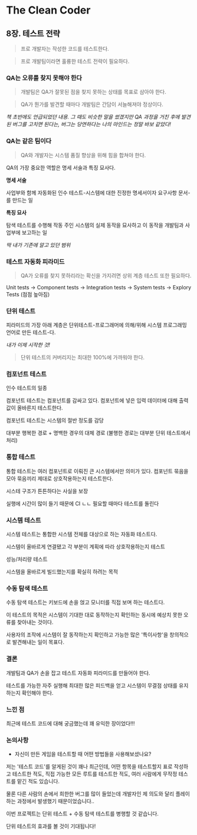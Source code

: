 # The Clean Coder

## 8장. 테스트 전략

> 프로 개발자는 작성한 코드를 테스트한다.

> 프로 개발팀이라면 훌륭한 테스트 전략이 필요하다.

### QA는 오류를 찾지 못해야 한다

> 개발팀은 QA가 잘못된 점을 찾지 못하는 상태를 목표로 삼아야 한다.

> QA가 뭔가를 발견할 때마다 개발팀은 간담이 서늘해져야 정상이다.

*책 초반에도 언급되었던 내용. 그 때도 비슷한 말을 썼겠지만 QA 과정을 거친 후에 발견된 버그를 고치면 된다는, 버그는 당연하다는 나의 마인드는 정말 바보 같았다!*

### QA는 같은 팀이다

> QA와 개발자는 시스템 품질 향상을 위해 힘을 합쳐야 한다.

QA의 가장 중요한 역할은 명세 서술과 특징 묘사다.

**명세 서술**

사업부와 함께 자동화된 인수 테스트-시스템에 대한 진정한 명세서이자 요구사항 문서-를 만드는 일

**특징 묘사**

탐색 테스트를 수행해 작동 주인 시스템의 실제 동작을 묘사하고 이 동작을 개발팀과 사업부에 보고하는 일

*딱 내가 기존에 알고 있던 범위*

### 테스트 자동화 피라미드

> QA가 오류를 찾지 못하리라는 확신을 가지려면 상위 계층 테스트 또한 필요하다.

Unit tests -> Component tests -> Integration tests -> System tests -> Explory Tests
(점점 높아짐)

### 단위 테스트

피라미드의 가장 아래 계층은 단위테스트-프로그래머에 의해/위해 시스템 프로그래밍 언어로 만든 테스트-다.

*내가 이제 시작한 것!*

> 단위 테스트의 커버리지는 최대한 100%에 가까워야 한다.

### 컴포넌트 테스트

인수 테스트의 일종

컴포넌트 테스트는 컴포넌트를 감싸고 있다. 컴포넌트에 넣은 입력 데이터에 대해 출력 값이 올바른지 테스트한다.

컴포넌트 테스트는 시스템의 절반 정도를 감당

대부분 행복한 경로 + 명백한 경우의 대체 경로 (불행한 경로는 대부분 단위 테스트에서 처리)

### 통합 테스트

통합 테스트는 여러 컴포넌트로 이뤄진 큰 시스템에서만 의미가 있다. 컴포넌트 묶음을 모아 묶음끼리 제대로 상호작용하는지 테스트한다.

시스테 구조가 튼튼하다는 사실을 보장

실행에 시간이 많이 들기 때문에 CI ㄴㄴ 필요할 때마다 테스트를 돌린다

### 시스템 테스트

시스템 테스트는 통합한 시스템 전체를 대상으로 하는 자동화 테스트다.

시스템이 올바르게 연결됐고 각 부분이 계획에 따라 상호작용하는지 테스트

성능/처리량 테스트

시스템을 올바르게 빌드했는지를 확실히 하려는 목적

### 수동 탐색 테스트

수동 탐색 테스트는 키보드에 손을 얹고 모니터를 직접 보며 하는 테스트다.

이 테스트의 목적은 시스템이 기대한 대로 동작하는지 확인하는 동시에 예상치 못한 오류를 찾아내는 것이다. 

사용자의 조작에 시스템이 잘 동작하는지 확인하고 가능한 많은 '특이사항'을 창의적으로 발견해내는 일이 목표다.

### 결론

개발팀과 QA가 손을 잡고 테스트 자동화 피라미드를 만들어야 한다.

테스트를 가능한 자주 실행해 최대한 많은 피드백을 얻고 시스템이 무결점 상태를 유지하는지 확인해야 한다.

### 느낀 점

최근에 테스트 코드에 대해 궁금했는데 꽤 유익한 장이었다!!!

### 논의사항

- 자신이 만든 게임을 테스트할 때 어떤 방법들을 사용해보셨나요?

저는 '테스트 코드'를 알게된 것이 꽤나 최근인데, 어떤 항목을 테스트할지 표로 작성하고 테스트한 적도, 직접 가능한 모든 루트를 테스트한 적도, 여러 사람에게 무작정 테스트를 맡긴 적도 있습니다. 

물론 다른 사람의 손에서 희한한 버그를 많이 들었는데 개발자인 제 의도와 달리 플레이하는 과정에서 발생했기 때문이었습니다..

이번 프로젝트는 단위 테스트 + 수동 탐색 테스트를 병행할 것 같습니다.

단위 테스트의 효과를 볼 것이 기대됩니다!
